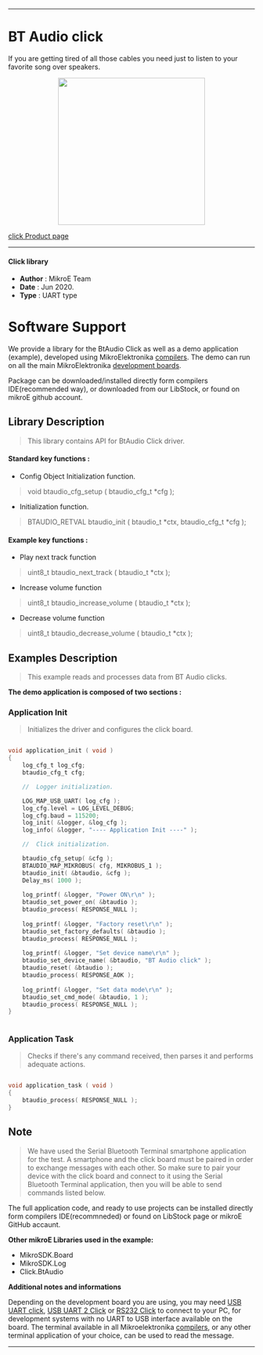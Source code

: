 
---
# BT Audio click

If you are getting tired of all those cables you need just to listen to your favorite song over speakers.

<p align="center">
  <img src="https://download.mikroe.com/images/click_for_ide/btaudio_click.png" height=300px>
</p>

[click Product page](https://www.mikroe.com/bt-audio-click)

---


#### Click library 

- **Author**        : MikroE Team
- **Date**          : Jun 2020.
- **Type**          : UART type


# Software Support

We provide a library for the BtAudio Click 
as well as a demo application (example), developed using MikroElektronika 
[compilers](https://shop.mikroe.com/compilers). 
The demo can run on all the main MikroElektronika [development boards](https://shop.mikroe.com/development-boards).

Package can be downloaded/installed directly form compilers IDE(recommended way), or downloaded from our LibStock, or found on mikroE github account. 

## Library Description

> This library contains API for BtAudio Click driver.

#### Standard key functions :

- Config Object Initialization function.
> void btaudio_cfg_setup ( btaudio_cfg_t *cfg ); 
 
- Initialization function.
> BTAUDIO_RETVAL btaudio_init ( btaudio_t *ctx, btaudio_cfg_t *cfg );

#### Example key functions :

- Play next track function
> uint8_t btaudio_next_track ( btaudio_t *ctx );
 
- Increase volume function
> uint8_t btaudio_increase_volume ( btaudio_t *ctx );

- Decrease volume function
> uint8_t btaudio_decrease_volume ( btaudio_t *ctx );

## Examples Description

> This example reads and processes data from BT Audio clicks.

**The demo application is composed of two sections :**

### Application Init 

> Initializes the driver and configures the click board.

```c

void application_init ( void )
{
    log_cfg_t log_cfg;
    btaudio_cfg_t cfg;

    //  Logger initialization.

    LOG_MAP_USB_UART( log_cfg );
    log_cfg.level = LOG_LEVEL_DEBUG;
    log_cfg.baud = 115200;
    log_init( &logger, &log_cfg );
    log_info( &logger, "---- Application Init ----" );

    //  Click initialization.

    btaudio_cfg_setup( &cfg );
    BTAUDIO_MAP_MIKROBUS( cfg, MIKROBUS_1 );
    btaudio_init( &btaudio, &cfg );
    Delay_ms( 1000 );
    
    log_printf( &logger, "Power ON\r\n" );
    btaudio_set_power_on( &btaudio );
    btaudio_process( RESPONSE_NULL );
    
    log_printf( &logger, "Factory reset\r\n" );
    btaudio_set_factory_defaults( &btaudio );
    btaudio_process( RESPONSE_NULL );
    
    log_printf( &logger, "Set device name\r\n" );
    btaudio_set_device_name( &btaudio, "BT Audio click" );
    btaudio_reset( &btaudio );
    btaudio_process( RESPONSE_AOK );
    
    log_printf( &logger, "Set data mode\r\n" );
    btaudio_set_cmd_mode( &btaudio, 1 );
    btaudio_process( RESPONSE_NULL );
}
  
```

### Application Task

> Checks if there's any command received, then parses it and performs adequate actions.

```c

void application_task ( void )
{
    btaudio_process( RESPONSE_NULL );
} 

```

## Note

> We have used the Serial Bluetooth Terminal smartphone application for the test. 
> A smartphone and the click board must be paired in order to exchange messages
> with each other. So make sure to pair your device with the click board and
> connect to it using the Serial Bluetooth Terminal application, then you will be able 
> to send commands listed below.

The full application code, and ready to use projects can be  installed directly form compilers IDE(recommneded) or found on LibStock page or mikroE GitHub accaunt.

**Other mikroE Libraries used in the example:** 

- MikroSDK.Board
- MikroSDK.Log
- Click.BtAudio

**Additional notes and informations**

Depending on the development board you are using, you may need 
[USB UART click](https://shop.mikroe.com/usb-uart-click), 
[USB UART 2 Click](https://shop.mikroe.com/usb-uart-2-click) or 
[RS232 Click](https://shop.mikroe.com/rs232-click) to connect to your PC, for 
development systems with no UART to USB interface available on the board. The 
terminal available in all Mikroelektronika 
[compilers](https://shop.mikroe.com/compilers), or any other terminal application 
of your choice, can be used to read the message.



---
